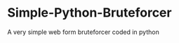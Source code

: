 Simple-Python-Bruteforcer
=========================

A very simple web form bruteforcer coded in python
